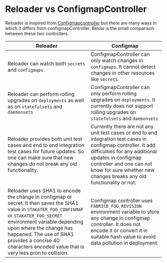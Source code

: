 
# Reloader vs ConfigmapController

Reloader is inspired from [Configmapcontroller](https://github.com/fabric8io/configmapcontroller) but there are many ways in which it differs from configmapController. Below is the small comparison between these two controllers.

| Reloader                                                                                                                                                                                                                                                                                                                 | Configmap                                                                                                                                                                                                                                                          |
|--------------------------------------------------------------------------------------------------------------------------------------------------------------------------------------------------------------------------------------------------------------------------------------------------------------------------|--------------------------------------------------------------------------------------------------------------------------------------------------------------------------------------------------------------------------------------------------------------------|
| Reloader can watch both `secrets` and `configmaps`.                                                                                                                                                                                                                                                    | ConfigmapController can only watch changes in `configmaps`. It cannot detect changes in other resources like `secrets`.                                                                                                                                        |
| Reloader can perform rolling upgrades on `deployments` as well as on `statefulsets` and `daemonsets`                                                                                                                                                                                                   | ConfigmapController can only perform rolling upgrades on `deployments`. It currently does not support rolling upgrades on `statefulsets` and `daemonsets`                                                                                                          |
| Reloader provides both unit test cases and end to end integration test cases for future updates. So one can make sure that new changes do not break any old functionality.                                                                                                                                               | Currently there are not any unit test cases or end to end integration test cases in configmap controller. It add difficulties for any additional updates in configmap controller and one can not know for sure whether new changes breaks any old functionality or not. |
| Reloader uses SHA1 to encode the change in configmap or secret. It then saves the SHA1 value in `STAKATER_FOO_CONFIGMAP` or `STAKATER_FOO_SECRET` environment variable depending upon where the change has happened. The use of SHA1 provides a concise 40 characters encoded value that is very less pron to collision. | Configmap controller uses `FABRICB_FOO_REVISION` environment variable to store any change in configmap controller. It does not encode it or convert it in suitable hash value to avoid data pollution in deployment.                                               |